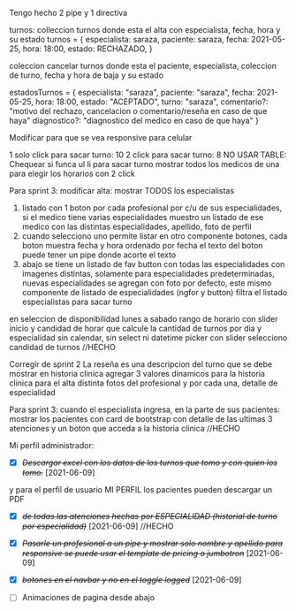 Tengo hecho 2 pipe y 1 directiva

turnos:
colleccion turnos donde esta el alta con especialista, fecha, hora y su estado
turnos = {
    especialista: saraza,
    paciente: saraza,
    fecha: 2021-05-25,
    hora: 18:00,
    estado: RECHAZADO,
}

coleccion cancelar turnos donde esta el paciente, especialista, coleccion de turno, fecha y hora de baja y su estado

estadosTurnos = {
    especialista: "saraza",
    paciente: "saraza",
    fecha: 2021-05-25,
    hora: 18:00,
    estado: "ACEPTADO",
    turno: "saraza",
    comentario?: "motivo del rechazo, cancelacion o comentario/reseña en caso de que haya"
    diagnostico?: "diagnostico del medico en caso de que haya"
}

Modificar para que se vea responsive para celular

1 solo click para sacar turno: 10
2 click para sacar turno: 8
NO USAR TABLE: Chequear si funca ul li
para sacar turno mostrar todos los medicos de una para elegir los horarios con 2 click

Para sprint 3:
modificar alta:
mostrar TODOS los especialistas
1) listado con 1 boton por cada profesional por c/u de sus especialidades, si el medico tiene varias especialidades muestro un listado de
ese medico con las distintas especialidades, apellido, foto de perfil
2) cuando selecciono uno permite listar en otro componente botones,
cada boton muestra fecha y hora ordenado por fecha
el texto del boton puede tener un pipe donde acorte el texto
3) abajo se tiene un listado de fav button con todas las especialidades con imagenes distintas, solamente para especialidades predeterminadas, nuevas especialidades se agregan
con foto por defecto, este mismo componente de listado de especialidades (ngfor y button) filtra el listado especialistas para sacar turno


en seleccion de disponibilidad
lunes a sabado
rango de horario con slider
inicio y candidad de horar
que calcule la cantidad de turnos por dia y especialidad
sin calendar, sin select ni datetime picker
con slider selecciono candidad de turnos
//HECHO

Corregir de sprint 2
La reseña es una descripcion del turno que se debe mostrar en historia clinica
agregar 3 valores dinamicos para la historia clinica
para el alta
distinta fotos del profesional y por cada una, detalle de especialidad



Para sprint 3:
cuando el especialista ingresa, en la parte de sus pacientes:
mostrar los pacientes con card de bootstrap con detalle de las ultimas 3 atenciones
y un boton que acceda a la historia clinica
//HECHO


Mi perfil administrador:
* [X] ~~*Descargar excel con los datos de los turnos que tomo y con quien los tomo.*~~ [2021-06-09]

y para el perfil de usuario MI PERFIL los pacientes pueden descargar un PDF
* [X] ~~*de todas las atenciones hechas por ESPECIALIDAD (historial de turno por especialidad)*~~ [2021-06-09]
//HECHO


* [X] ~~*Pasarle un profesional a un pipe y mostrar solo nombre y apellido para responsive se puede usar el template de pricing o jumbotron*~~ [2021-06-09]

* [X] ~~*botones en el navbar y no en el toggle logged*~~ [2021-06-09]

* [ ] Animaciones de pagina desde abajo